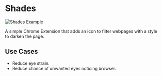 # Shades

![Shades Example](https://lh3.googleusercontent.com/_pbcOzhrqZCNss15X3DqpiNtjIrzSn_KuF0oI-XcPJEy3OiqGz5iOjmHbXyrqd51kccf7gGFFnc=w640-h400-e365)

A simple Chrome Extension that adds an icon to filter webpages with a style to darken the page.

## Use Cases

* Reduce eye strain.
* Reduce chance of unwanted eyes noticing browser.
